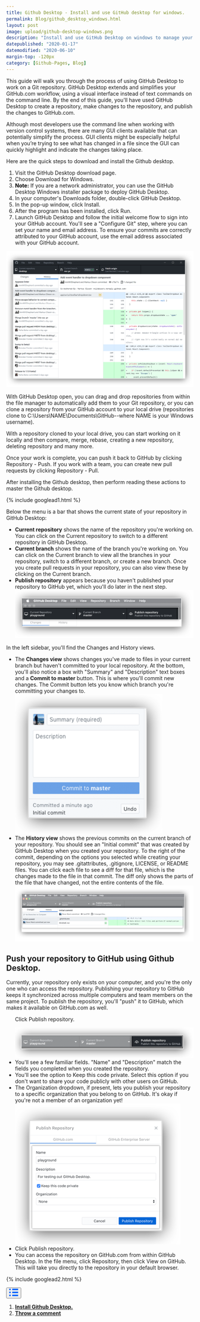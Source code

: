 ```yaml
---
title: Github Desktop - Install and use GitHub desktop for windows.
permalink: Blog/github_desktop_windows.html
layout: post
image: upload/github-desktop-windows.png
description: "Install and use GitHub Desktop on windows to manage your project work. Authenticate to GitHub.com, keep the project up-to-date, and review your preferred settings. Use GitHub Desktop to manage your projects, create meaningful commits, and track the project's history in an app instead of on the command line."
datepublished: "2020-01-17"
datemodified: "2020-06-10"
margin-top: -120px
category: [Github-Pages, Blog]
---
```


This guide will walk you through the process of using GitHub Desktop to work on a Git repository. GitHub Desktop extends and simplifies your GitHub.com workflow, using a visual interface instead of text commands on the command line. By the end of this guide, you'll have used GitHub Desktop to create a repository, make changes to the repository, and publish the changes to GitHub.com.

Although most developers use the command line when working with version control systems, there are many GUI clients available that can potentially simplify the process. GUI clients might be especially helpful when you’re trying to see what has changed in a file since the GUI can quickly highlight and indicate the changes taking place.

Here are the quick steps to download and install the Github desktop.

<ol id="install-github-desktop">
<li>Visit the GitHub Desktop download page. </li>
<li>Choose Download for Windows.</li>
<li><span style="color: black; font-weight: bolder">Note:</span> If you are a network administrator, you can use the GitHub Desktop Windows installer package to deploy GitHub Desktop.</li>

<li>  In your computer's Downloads folder, double-click GitHub Desktop. </li>
<li>In the pop-up window, click Install.</li>

<li>After the program has been installed, click Run. </li>
<li>Launch GitHub Desktop and follow the initial welcome flow to sign into your GitHub account. You'll see a "Configure Git" step, where you can set your name and email address. To ensure your commits are correctly attributed to your GitHub account, use the email address associated with your GitHub account.</li></ol>

<img src="/uploads/github-desktop.png">

With GitHub Desktop open, you can drag and drop repositories from within the file manager to automatically add them to your Git repository, or you can clone a repository from your GitHub account to your local drive (repositories clone to C:\Users\NAME\Documents\GitHub--where NAME is your Windows username).

With a repository cloned to your local drive, you can start working on it locally and then compare, merge, rebase, creating a new repository, deleting repository and many more.

Once your work is complete, you can push it back to GitHub by clicking Repository - Push. If you work with a team, you can create new pull requests by clicking Repository - Pull.

After installing the Github desktop, then perform reading these actions to master the Github desktop.

{% include googlead1.html %}

Below the menu is a bar that shows the current state of your repository in GitHub Desktop:

<ul>

<li><strong>Current repository</strong> shows the name of the repository you're working on. You can click on the Current repository to switch to a different repository in GitHub Desktop.  </li>

<li><strong>Current branch</strong> shows the name of the branch you're working on. You can click on the Current branch to view all the branches in your repository, switch to a different branch, or create a new branch. Once you create pull requests in your repository, you can also view these by clicking on the Current branch.</li>

<li><strong>Publish repository</strong> appears because you haven't published your repository to GitHub yet, which you'll do later in the next step. </li>

<img src="/uploads/explore-github-desktop.png">

</ul>

In the left sidebar, you'll find the Changes and History views.

<ul>
<li>The <strong>Changes view</strong> shows changes you've made to files in your current branch but haven't committed to your local repository. At the bottom, you'll also notice a box with "Summary" and "Description" text boxes and a <strong>Commit to master</strong> button. This is where you'll commit new changes. The Commit button lets you know which branch you're committing your changes to.
</li>

<img src="/uploads/commit-area.png">

<li> The <strong>History view</strong> shows the previous commits on the current branch of your repository. You should see an "Initial commit" that was created by GitHub Desktop when you created your repository. To the right of the commit, depending on the options you selected while creating your repository, you may see .gitattributes, .gitignore, LICENSE, or README files. You can click each file to see a diff for that file, which is the changes made to the file in that commit. The diff only shows the parts of the file that have changed, not the entire contents of the file.  
</li>

<img src="/uploads/history-view.png">

</ul>

<h2>Push your repository to GitHub using Github Desktop.</h2>

Currently, your repository only exists on your computer, and you're the only one who can access the repository. Publishing your repository to GitHub keeps it synchronized across multiple computers and team members on the same project. To publish the repository, you'll "push" it to GitHub, which makes it available on GitHub.com as well.

<ul>

Click Publish repository.

<img src="/uploads/publish-repository.png">

<li>You'll see a few familiar fields. "Name" and "Description" match the fields you completed when you created the repository.</li>

<li>You'll see the option to Keep this code private. Select this option if you don't want to share your code publicly with other users on GitHub.</li>

<li>The Organization dropdown, if present, lets you publish your repository to a specific organization that you belong to on GitHub. It's okay if you're not a member of an organization yet!
</li>

<img src="/uploads/publish-repository-steps.png">

<li>Click Publish repository.</li>

<li>You can access the repository on GitHub.com from within GitHub Desktop. In the file menu, click Repository, then click View on GitHub. This will take you directly to the repository in your default browser. </li>
</ul>

{% include googlead2.html %}

<div class="anim_container">
<button id="show">
<svg width="24" height="20" viewBox="0 0 24 20">
<path d="M3 0H1C0.4 0 0 0.4 0 1V3C0 3.6 0.4 4 1 4H3C3.6 4 4 3.6 4 3V1C4 0.4 3.6 0 3 0Z"
									fill="#0066FF" />
								<path d="M3 0H1C0.4 0 0 0.4 0 1V3C0 3.6 0.4 4 1 4H3C3.6 4 4 3.6 4 3V1C4 0.4 3.6 0 3 0Z"
									transform="translate(0 8)" fill="#0066FF" />
								<path d="M3 0H1C0.4 0 0 0.4 0 1V3C0 3.6 0.4 4 1 4H3C3.6 4 4 3.6 4 3V1C4 0.4 3.6 0 3 0Z"
									transform="translate(0 16)" fill="#0066FF" />
								<path
									d="M15 0H1C0.4 0 0 0.4 0 1V3C0 3.6 0.4 4 1 4H15C15.6 4 16 3.6 16 3V1C16 0.4 15.6 0 15 0Z"
									transform="translate(8)" fill="#0066FF" />
								<path
									d="M15 0H1C0.4 0 0 0.4 0 1V3C0 3.6 0.4 4 1 4H15C15.6 4 16 3.6 16 3V1C16 0.4 15.6 0 15 0Z"
									transform="translate(8 8)" fill="#0066FF" />
								<path
									d="M15 0H1C0.4 0 0 0.4 0 1V3C0 3.6 0.4 4 1 4H15C15.6 4 16 3.6 16 3V1C16 0.4 15.6 0 15 0Z"
									transform="translate(8 16)" fill="#0066FF" />
							</svg>
						</button><div id="links_container">
							<ol>
        <li><a href="#install-github-desktop" class="test"><b>Install Github Desktop.</b></a></li>
								<li><a href="#disqus_thread" class="test"><b>Throw a comment</b></a></li>
							</ol>
						</div>
</div>
